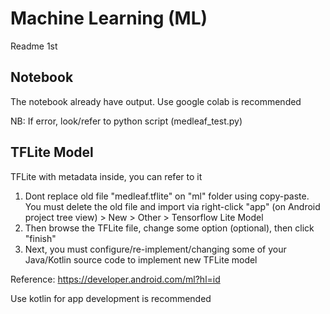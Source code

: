 # Machine Learning (ML)
Readme 1st

## Notebook
The notebook already have output. Use google colab is recommended

NB: If error, look/refer to python script (medleaf_test.py)

## TFLite Model
TFLite with metadata inside, you can refer to it

1. Dont replace old file "medleaf.tflite" on "ml" folder using copy-paste. You must delete the old file and import via right-click "app" (on Android project tree view) > New > Other > Tensorflow Lite Model
2. Then browse the TFLite file, change some option (optional), then click "finish"
3. Next, you must configure/re-implement/changing some of your Java/Kotlin source code to implement new TFLite model

Reference:
https://developer.android.com/ml?hl=id

Use kotlin for app development is recommended
